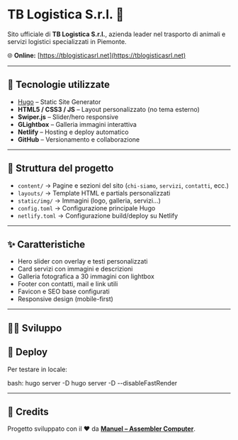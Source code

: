 # TB Logistica S.r.l. 🚚

Sito ufficiale di **TB Logistica S.r.l.**, azienda leader nel trasporto di animali e servizi logistici specializzati in Piemonte.

🌐 **Online:** [https://tblogisticasrl.net](https://tblogisticasrl.net)

---

## 🚀 Tecnologie utilizzate
- [Hugo](https://gohugo.io/) – Static Site Generator
- **HTML5 / CSS3 / JS** – Layout personalizzato (no tema esterno)
- **Swiper.js** – Slider/hero responsive
- **GLightbox** – Galleria immagini interattiva
- **Netlify** – Hosting e deploy automatico
- **GitHub** – Versionamento e collaborazione

---

## 📂 Struttura del progetto
- `content/` → Pagine e sezioni del sito (`chi-siamo`, `servizi`, `contatti`, ecc.)
- `layouts/` → Template HTML e partials personalizzati
- `static/img/` → Immagini (logo, galleria, servizi…)
- `config.toml` → Configurazione principale Hugo
- `netlify.toml` → Configurazione build/deploy su Netlify

---

## ✨ Caratteristiche
- Hero slider con overlay e testi personalizzati
- Card servizi con immagini e descrizioni
- Galleria fotografica a 30 immagini con lightbox
- Footer con contatti, mail e link utili
- Favicon e SEO base configurati
- Responsive design (mobile-first)

---

## 👨‍💻 Sviluppo

## 🔧 Deploy
Per testare in locale:

bash: 
hugo server -D
hugo server -D --disableFastRender 

---

## 🤝 Credits

Progetto sviluppato con il ❤️ da [**Manuel – Assembler Computer**](https://www.assemblercomputer.net/).
